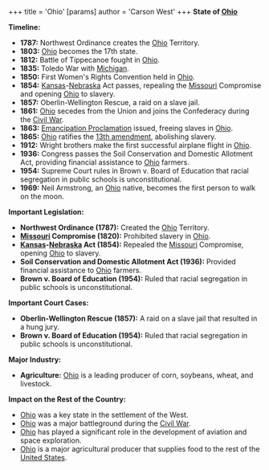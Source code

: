 +++
 title = 'Ohio'
[params]
	author = 'Carson West'
+++
**State of [Ohio](./../ohio/)**

**Timeline:**

* **1787:** Northwest Ordinance creates the [Ohio](./../ohio/) Territory.
* **1803:** [Ohio](./../ohio/) becomes the 17th state.
* **1812:** Battle of Tippecanoe fought in [Ohio](./../ohio/).
* **1835:** Toledo War with [Michigan](./../michigan/).
* **1850:** First Women's Rights Convention held in [Ohio](./../ohio/).
* **1854:** [Kansas](./../kansas/)-[Nebraska](./../nebraska/) Act passes, repealing the [Missouri](./../missouri/) Compromise and opening [Ohio](./../ohio/) to slavery.
* **1857:** Oberlin-Wellington Rescue, a raid on a slave jail.
* **1861:** [Ohio](./../ohio/) secedes from the Union and joins the Confederacy during the [Civil War](./../civil-war/).
* **1863:** [Emancipation Proclamation](./../emancipation-proclamation/) issued, freeing slaves in [Ohio](./../ohio/).
* **1865:** [Ohio](./../ohio/) ratifies the [13th amendment](./../13th-amendment/), abolishing slavery.
* **1912:** Wright brothers make the first successful airplane flight in [Ohio](./../ohio/).
* **1936:** Congress passes the Soil Conservation and Domestic Allotment Act, providing financial assistance to [Ohio](./../ohio/) farmers.
* **1954:** Supreme Court rules in Brown v. Board of Education that racial segregation in public schools is unconstitutional.
* **1969:** Neil Armstrong, an [Ohio](./../ohio/) native, becomes the first person to walk on the moon.

**Important Legislation:**

* **Northwest Ordinance (1787):** Created the [Ohio](./../ohio/) Territory.
* **[Missouri](./../missouri/) Compromise (1820):** Prohibited slavery in [Ohio](./../ohio/).
* **[Kansas](./../kansas/)-[Nebraska](./../nebraska/) Act (1854):** Repealed the [Missouri](./../missouri/) Compromise, opening [Ohio](./../ohio/) to slavery.
* **Soil Conservation and Domestic Allotment Act (1936):** Provided financial assistance to [Ohio](./../ohio/) farmers.
* **Brown v. Board of Education (1954):** Ruled that racial segregation in public schools is unconstitutional.

**Important Court Cases:**

* **Oberlin-Wellington Rescue (1857):** A raid on a slave jail that resulted in a hung jury.
* **Brown v. Board of Education (1954):** Ruled that racial segregation in public schools is unconstitutional.

**Major Industry:**

* **Agriculture:** [Ohio](./../ohio/) is a leading producer of corn, soybeans, wheat, and livestock.

**Impact on the Rest of the Country:**

* [Ohio](./../ohio/) was a key state in the settlement of the West.
* [Ohio](./../ohio/) was a major battleground during the [Civil War](./../civil-war/).
* [Ohio](./../ohio/) has played a significant role in the development of aviation and space exploration.
* [Ohio](./../ohio/) is a major agricultural producer that supplies food to the rest of the [United States](./../united-states/).